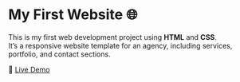 # My First Website 🌐

This is my first web development project using **HTML** and **CSS**.  
It’s a responsive website template for an agency, including services, portfolio, and contact sections.

🔗 [Live Demo](https://bespoke-cendol-fb075e.netlify.app/)
